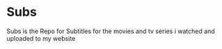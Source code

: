 # Subs
Subs is the Repo for Subtitles for the movies and tv series i watched and uploaded to my website
